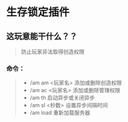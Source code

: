 # 生存锁定插件
## 这玩意能干什么？？
> 防止玩家非法取得创造权限
### 命令：
> - /am am <玩家名>  添加或删除创造权限
> - /am ac <玩家名>  添加或删除管理权限
> - /am th 启动异步或关闭异步
> - /am sl <秒数> 设置异步间隔时间
> - /am load 重新加载服务器
